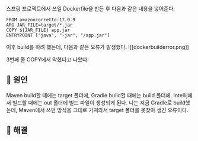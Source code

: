스프링 프로젝트에서 쓰일 Dockerfile을 만든 후 다음과 같은 내용을 넣어준다.

```shell
FROM amazoncorretto:17.0.9  
ARG JAR_FILE=target/*.jar  
COPY ${JAR_FILE} app.jar  
ENTRYPOINT ["java", "-jar", "/app.jar"]
```

이후 build를 하려 했는데, 다음과 같은 오류가 발생했다.
![[dockerbuilderror.png]]

3번째 줄 COPY에서 막혔다고 나왔다.

## 🌈 원인
Maven build할 때에는 target 폴더에, Gradle build할 때에는 build 폴더에, Intellij에서 빌드할 때에는 out 폴더에 빌드 파일이 생성되게 된다. 나는 지금 Gradle로 build했는데, Maven에서 쓰던 방식을 그대로 가져와서 target 폴더를 못찾아 생긴 오류이다.

## 🌈 해결